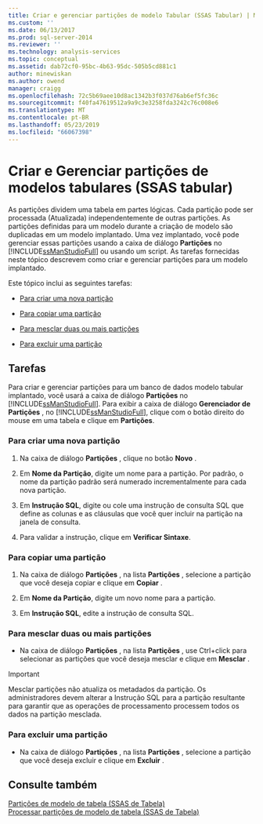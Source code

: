 ```yaml
---
title: Criar e gerenciar partições de modelo Tabular (SSAS Tabular) | Microsoft Docs
ms.custom: ''
ms.date: 06/13/2017
ms.prod: sql-server-2014
ms.reviewer: ''
ms.technology: analysis-services
ms.topic: conceptual
ms.assetid: dab72cf0-95bc-4b63-95dc-505b5cd881c1
author: minewiskan
ms.author: owend
manager: craigg
ms.openlocfilehash: 72c5b69aee10d8ac1342b3f037d76ab6ef5fc36c
ms.sourcegitcommit: f40fa47619512a9a9c3e3258fda3242c76c008e6
ms.translationtype: MT
ms.contentlocale: pt-BR
ms.lasthandoff: 05/23/2019
ms.locfileid: "66067398"
---
```

# <a name="create-and-manage-tabular-model-partitions-ssas-tabular"></a>Criar e Gerenciar partições de modelos tabulares (SSAS tabular)
  As partições dividem uma tabela em partes lógicas. Cada partição pode ser processada (Atualizada) independentemente de outras partições. As partições definidas para um modelo durante a criação de modelo são duplicadas em um modelo implantado. Uma vez implantado, você pode gerenciar essas partições usando a caixa de diálogo **Partições** no [!INCLUDE[ssManStudioFull](../../includes/ssmanstudiofull-md.md)] ou usando um script. As tarefas fornecidas neste tópico descrevem como criar e gerenciar partições para um modelo implantado.  
  
 Este tópico inclui as seguintes tarefas:  
  
-   [Para criar uma nova partição](#bkmk_create_new)  
  
-   [Para copiar uma partição](#bkmk_copy)  
  
-   [Para mesclar duas ou mais partições](#bkmk_merge)  
  
-   [Para excluir uma partição](#bkmk_delete)  
  
## <a name="tasks"></a>Tarefas  
 Para criar e gerenciar partições para um banco de dados modelo tabular implantado, você usará a caixa de diálogo **Partições** no [!INCLUDE[ssManStudioFull](../../includes/ssmanstudiofull-md.md)]. Para exibir a caixa de diálogo **Gerenciador de Partições** , no [!INCLUDE[ssManStudioFull](../../includes/ssmanstudiofull-md.md)], clique com o botão direito do mouse em uma tabela e clique em **Partições**.  
  
###  <a name="bkmk_create_new"></a> Para criar uma nova partição  
  
1.  Na caixa de diálogo **Partições** , clique no botão **Novo** .  
  
2.  Em **Nome da Partição**, digite um nome para a partição. Por padrão, o nome da partição padrão será numerado incrementalmente para cada nova partição.  
  
3.  Em **Instrução SQL**, digite ou cole uma instrução de consulta SQL que define as colunas e as cláusulas que você quer incluir na partição na janela de consulta.  
  
4.  Para validar a instrução, clique em **Verificar Sintaxe**.  
  
###  <a name="bkmk_copy"></a> Para copiar uma partição  
  
1.  Na caixa de diálogo **Partições** , na lista **Partições** , selecione a partição que você deseja copiar e clique em **Copiar** .  
  
2.  Em **Nome da Partição**, digite um novo nome para a partição.  
  
3.  Em **Instrução SQL**, edite a instrução de consulta SQL.  
  
###  <a name="bkmk_merge"></a> Para mesclar duas ou mais partições  
  
-   Na caixa de diálogo **Partições** , na lista **Partições** , use Ctrl+click para selecionar as partições que você deseja mesclar e clique em **Mesclar** .  
  
> [!IMPORTANT]  
>  Mesclar partições não atualiza os metadados da partição. Os administradores devem alterar a Instrução SQL para a partição resultante para garantir que as operações de processamento processem todos os dados na partição mesclada.  
  
###  <a name="bkmk_delete"></a> Para excluir uma partição  
  
-   Na caixa de diálogo **Partições** , na lista **Partições** , selecione a partição que você deseja excluir e clique em **Excluir** .  
  
## <a name="see-also"></a>Consulte também  
 [Partições de modelo de tabela &#40;SSAS de Tabela&#41;](partitions-ssas-tabular.md)   
 [Processar partições de modelo de tabela &#40;SSAS de Tabela&#41;](process-tabular-model-partitions-ssas-tabular.md)  
  
  

